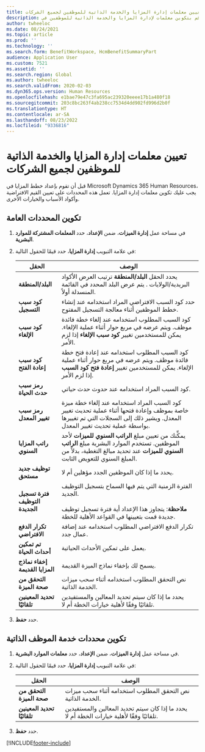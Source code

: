```yaml
---
title: تعيين معلمات إدارة المزايا والخدمة الذاتية للموظفين لجميع الشركات
description: قم بتكوين معلمات لإدارة المزايا والخدمة الذاتية للموظفين في Microsoft Dynamics 365 Human Resources.
author: twheeloc
ms.date: 08/24/2021
ms.topic: article
ms.prod: ''
ms.technology: ''
ms.search.form: BenefitWorkspace, HcmBenefitSummaryPart
audience: Application User
ms.custom: 7521
ms.assetid: ''
ms.search.region: Global
ms.author: twheeloc
ms.search.validFrom: 2020-02-03
ms.dyn365.ops.version: Human Resources
ms.openlocfilehash: e1bae79e47c3fa695ac239320eeee17b1a480f18
ms.sourcegitcommit: 203c8bc263f4ab238cc7534d4dd902fd996d2b0f
ms.translationtype: HT
ms.contentlocale: ar-SA
ms.lasthandoff: 08/23/2022
ms.locfileid: "9336816"
---
```

# <a name="set-benefits-management-and-employee-self-service-parameters-for-all-companies"></a>تعيين معلمات إدارة المزايا والخدمة الذاتية للموظفين لجميع الشركات



قبل أن تقوم بإعداد خطط المزايا في Microsoft Dynamics 365 Human Resources، يجب عليك تكوين معلمات إدارة المزايا. تعمل هذه المحددات على تعيين القيم الافتراضية وأكواد الأسباب والخيارات الأخرى. 

## <a name="configure-general-parameters"></a>تكوين المحددات العامة

1. في مساحة عمل **إدارة الميزات**، ضمن **الإعداد**، حدد **المعلمات المشتركة للموارد البشرية**.

2. في علامة التبويب **إدارة المزايا**، حدد قيمًا للحقول التالية:

   | الحقل | الوصف |
   | --- | --- |
   | **البلد/المنطقة** | يحدد الحقل **البلد/المنطقة** ترتيب العرض الأكواد البريدية/الولايات . يتم عرض البلد المحدد في القائمة المنسدلة أولاً. |
   | **كود سبب التسجيل** | حدد كود السبب الافتراضي المراد استخدامه عند إنشاء خطط الموظفين أثناء معالجة التسجيل المفتوح. |
   | **كود سبب الإلغاء** | كود السبب المطلوب استخدامه عند إلغاء خطة فائدة موظف. ويتم عرضه في مربع حوار أثناء عملية الإلغاء. يمكن للمستخدمين تغيير **كود سبب الإلغاء** إذا لزم الأمر. |
   | **كود سبب إعادة الفتح** | كود السبب المطلوب استخدامه عند إعادة فتح خطة فائدة موظف. ويتم عرضه في مربع حوار أثناء عملية الإلغاء. يمكن للمستخدمين تغيير **إعادة فتح كود السبب** إذا لزم الأمر. | 
   | **رمز سبب حدث الحياة** | كود السبب المراد استخدامه عند حدوث حدث حياتي. |
   | **رمز سبب تغيير المعدل** | كود السبب المراد استخدامه عند إلغاء خطة ميزة خاصة بموظف وإعادة فتحها أثناء عملية تحديث تغيير المعدل. ويشير ذلك إلى السجلات التي تم تغييرها بواسطة عملية تحديث تغيير المعدل. |
   | **راتب المزايا السنوي** | يمكِّنك من تعيين مبلغ **الراتب السنوي للميزات** لأحد الموظفين. تستخدم الموارد البشرية مبلغ **الراتب السنوي للميزات** عند تحديد مبالغ التغطية، بدلاً من المبلغ السنوي للتعويض الثابت. |
   | **توظيف جديد مستحق** | يحدد ما إذا كان الموظفين الجدد مؤهلين أم لا. |
   | **فترة تسجيل التوظيف الجديدة** | الفترة الزمنية التي يتم فيها السماح بتسجيل التوظيف الجديد.</br></br>**ملاحظة**: يتجاوز هذا الإعداد أية فترة تسجيل توظيف جديدة قمت بتعيينها في القواعد الأهلية للخطة. |
   | **تكرار الدفع الافتراضي** | تكرار الدفع الافتراضي المطلوب استخدامه عند إضافة عمال جدد. |
   | **تم تمكين أحداث الحياة** | يعمل على تمكين الأحداث الحياتية. |
   | **إخفاء نماذج المزايا القديمة** | يسمح لك بإخفاء نماذج الميزة القديمة. |
   | **التحقق من صحة الميزة** | نص التحقق المطلوب استخدامه أثناء سحب ميزات الخدمة الذاتية. |
   | **تحديد المعينين تلقائيًا** | يحدد ما إذا كان سيتم تحديد المعالين والمستفيدين تلقائيًا وفقًا لأهلية خيارات الخطة أم لا. |

3. حدد **حفظ**.

## <a name="configure-employee-self-service-parameters"></a>تكوين محددات خدمة الموظف الذاتية

1. في مساحة عمل **إدارة الميزات**، ضمن **الإعداد**، حدد **معلمات الموارد البشرية**.

2. في علامة التبويب **إدارة المزايا**، حدد قيمًا للحقول التالية:

   | الحقل | الوصف |
   | --- | --- |
   | **التحقق من صحة الميزة** | نص التحقق المطلوب استخدامه أثناء سحب ميزات الخدمة الذاتية. |
   | **تحديد المعينين تلقائيًا** | يحدد ما إذا كان سيتم تحديد المعالين والمستفيدين تلقائيًا وفقًا لأهلية خيارات الخطة أم لا. |

3. حدد **حفظ**.




[!INCLUDE[footer-include](../includes/footer-banner.md)]
